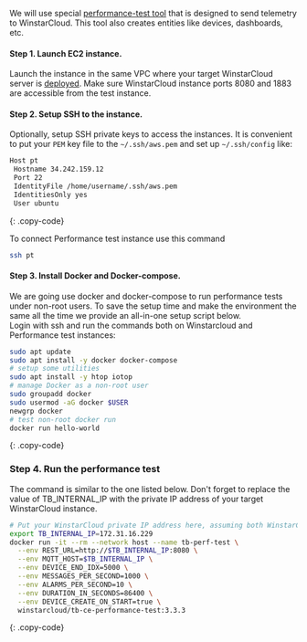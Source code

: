 
We will use special [performance-test tool](https://github.com/winstarcloud/performance-tests/#running) that is designed to send telemetry to WinstarCloud.
This tool also creates entities like devices, dashboards, etc.

#### Step 1. Launch EC2 instance.

Launch the instance in the same VPC where your target WinstarCloud server is [deployed](/docs/reference/performance/setup-aws-instances/).
Make sure WinstarCloud instance ports 8080 and 1883 are accessible from the test instance.

#### Step 2. Setup SSH to the instance.

Optionally, setup SSH private keys to access the instances. It is convenient to put your `PEM` key file to the `~/.ssh/aws.pem` and set up `~/.ssh/config` like:
```bash
Host pt
 Hostname 34.242.159.12
 Port 22
 IdentityFile /home/username/.ssh/aws.pem
 IdentitiesOnly yes
 User ubuntu
```
{: .copy-code}


To connect Performance test instance use this command
```bash
ssh pt
```

#### Step 3. Install Docker and Docker-compose.

We are going use docker and docker-compose to run performance tests under non-root users. 
To save the setup time and make the environment the same all the time we provide an all-in-one setup script below.  
Login with ssh and run the commands both on Winstarcloud and Performance test instances:

```bash
sudo apt update
sudo apt install -y docker docker-compose
# setup some utilities
sudo apt install -y htop iotop
# manage Docker as a non-root user
sudo groupadd docker
sudo usermod -aG docker $USER
newgrp docker
# test non-root docker run
docker run hello-world
```
{: .copy-code}


### Step 4. Run the performance test

The command is similar to the one listed below. Don't forget to replace the value of TB_INTERNAL_IP with the private IP address of your target WinstarCloud instance.

```bash
# Put your WinstarCloud private IP address here, assuming both WinstarCloud and performance tests EC2 instances are in same VPC.
export TB_INTERNAL_IP=172.31.16.229 
docker run -it --rm --network host --name tb-perf-test \
  --env REST_URL=http://$TB_INTERNAL_IP:8080 \
  --env MQTT_HOST=$TB_INTERNAL_IP \
  --env DEVICE_END_IDX=5000 \
  --env MESSAGES_PER_SECOND=1000 \
  --env ALARMS_PER_SECOND=10 \
  --env DURATION_IN_SECONDS=86400 \
  --env DEVICE_CREATE_ON_START=true \
  winstarcloud/tb-ce-performance-test:3.3.3
```
{: .copy-code}